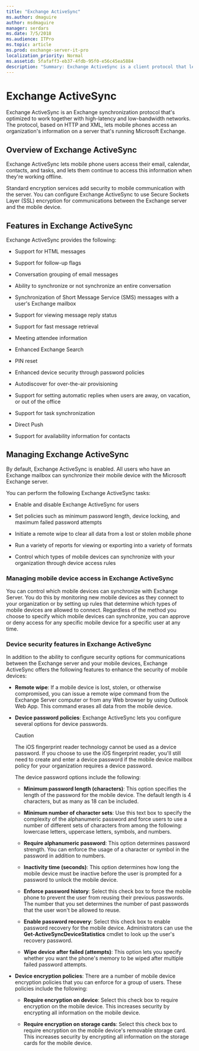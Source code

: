 ```yaml
---
title: "Exchange ActiveSync"
ms.author: dmaguire
author: msdmaguire
manager: serdars
ms.date: 7/5/2018
ms.audience: ITPro
ms.topic: article
ms.prod: exchange-server-it-pro
localization_priority: Normal
ms.assetid: 5fafaff3-eb37-4fdb-95f0-e56c45ea5884
description: "Summary: Exchange ActiveSync is a client protocol that lets you synchronize a mobile device with your Exchange mailbox. Exchange ActiveSync is enabled by default when you install Exchange Server 2016 or 2019."
---
```


# Exchange ActiveSync

Exchange ActiveSync is an Exchange synchronization protocol that's optimized to work together with high-latency and low-bandwidth networks. The protocol, based on HTTP and XML, lets mobile phones access an organization's information on a server that's running Microsoft Exchange.
  
## Overview of Exchange ActiveSync
<a name="overview"> </a>

 Exchange ActiveSync lets mobile phone users access their email, calendar, contacts, and tasks, and lets them continue to access this information when they're working offline.
  
Standard encryption services add security to mobile communication with the server. You can configure Exchange ActiveSync to use Secure Sockets Layer (SSL) encryption for communications between the Exchange server and the mobile device.
  
## Features in Exchange ActiveSync
<a name="features"> </a>

Exchange ActiveSync provides the following:
  
- Support for HTML messages
    
- Support for follow-up flags
    
- Conversation grouping of email messages
    
- Ability to synchronize or not synchronize an entire conversation
    
- Synchronization of Short Message Service (SMS) messages with a user's Exchange mailbox
    
- Support for viewing message reply status
    
- Support for fast message retrieval
    
- Meeting attendee information
    
- Enhanced Exchange Search
    
- PIN reset
    
- Enhanced device security through password policies
    
- Autodiscover for over-the-air provisioning
    
- Support for setting automatic replies when users are away, on vacation, or out of the office
    
- Support for task synchronization
    
- Direct Push
    
- Support for availability information for contacts
    
## Managing Exchange ActiveSync
<a name="managing"> </a>

By default, Exchange ActiveSync is enabled. All users who have an Exchange mailbox can synchronize their mobile device with the Microsoft Exchange server.
  
You can perform the following Exchange ActiveSync tasks:
  
- Enable and disable Exchange ActiveSync for users
    
- Set policies such as minimum password length, device locking, and maximum failed password attempts
    
- Initiate a remote wipe to clear all data from a lost or stolen mobile phone
    
- Run a variety of reports for viewing or exporting into a variety of formats
    
- Control which types of mobile devices can synchronize with your organization through device access rules
    
### Managing mobile device access in Exchange ActiveSync

You can control which mobile devices can synchronize with Exchange Server. You do this by monitoring new mobile devices as they connect to your organization or by setting up rules that determine which types of mobile devices are allowed to connect. Regardless of the method you choose to specify which mobile devices can synchronize, you can approve or deny access for any specific mobile device for a specific user at any time.
  
### Device security features in Exchange ActiveSync

In addition to the ability to configure security options for communications between the Exchange server and your mobile devices, Exchange ActiveSync offers the following features to enhance the security of mobile devices:
  
- **Remote wipe**: If a mobile device is lost, stolen, or otherwise compromised, you can issue a remote wipe command from the Exchange Server computer or from any Web browser by using Outlook Web App. This command erases all data from the mobile device.
    
- **Device password policies**: Exchange ActiveSync lets you configure several options for device passwords.
    
    > [!CAUTION]
    > The iOS fingerprint reader technology cannot be used as a device password. If you choose to use the iOS fingerprint reader, you'll still need to create and enter a device password if the mobile device mailbox policy for your organization requires a device password.
  
    The device password options include the following:
    
  - **Minimum password length (characters)**: This option specifies the length of the password for the mobile device. The default length is 4 characters, but as many as 18 can be included.
    
  - **Minimum number of character sets**: Use this text box to specify the complexity of the alphanumeric password and force users to use a number of different sets of characters from among the following: lowercase letters, uppercase letters, symbols, and numbers.
    
  - **Require alphanumeric password**: This option determines password strength. You can enforce the usage of a character or symbol in the password in addition to numbers.
    
  - **Inactivity time (seconds)**: This option determines how long the mobile device must be inactive before the user is prompted for a password to unlock the mobile device.
    
  - **Enforce password history**: Select this check box to force the mobile phone to prevent the user from reusing their previous passwords. The number that you set determines the number of past passwords that the user won't be allowed to reuse.
    
  - **Enable password recovery**: Select this check box to enable password recovery for the mobile device. Administrators can use the **Get-ActiveSyncDeviceStatistics** cmdlet to look up the user's recovery password.
    
  - **Wipe device after failed (attempts)**: This option lets you specify whether you want the phone's memory to be wiped after multiple failed password attempts.
    
- **Device encryption policies**: There are a number of mobile device encryption policies that you can enforce for a group of users. These policies include the following:
    
  - **Require encryption on device**: Select this check box to require encryption on the mobile device. This increases security by encrypting all information on the mobile device.
    
  - **Require encryption on storage cards**: Select this check box to require encryption on the mobile device's removable storage card. This increases security by encrypting all information on the storage cards for the mobile device.
    

